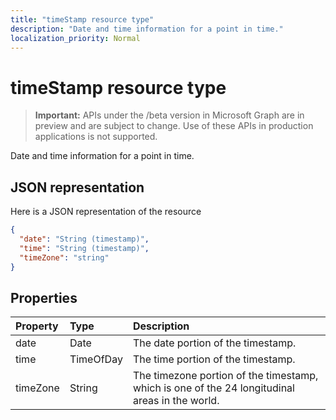 ```yaml
---
title: "timeStamp resource type"
description: "Date and time information for a point in time."
localization_priority: Normal
---
```


# timeStamp resource type

> **Important:** APIs under the /beta version in Microsoft Graph are in preview and are subject to change. Use of these APIs in production applications is not supported.

Date and time information for a point in time.

## JSON representation

Here is a JSON representation of the resource

<!-- {
  "blockType": "resource",
  "optionalProperties": [

  ],
  "@odata.type": "microsoft.graph.timeStamp"
}-->

```json
{
  "date": "String (timestamp)",
  "time": "String (timestamp)",
  "timeZone": "string"
}

```
## Properties
| Property	   | Type	|Description|
|:---------------|:--------|:----------|
|date|Date|The date portion of the timestamp.|
|time|TimeOfDay|The time portion of the timestamp.|
|timeZone|String|The timezone portion of the timestamp, which is one of the 24 longitudinal areas in the world.|

<!-- uuid: 8fcb5dbc-d5aa-4681-8e31-b001d5168d79
2015-10-25 14:57:30 UTC -->
<!-- {
  "type": "#page.annotation",
  "description": "timeStamp resource",
  "keywords": "",
  "section": "documentation",
  "tocPath": ""
}-->
